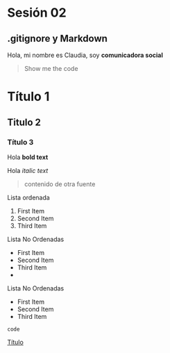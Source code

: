 # Sesión 02 
## .gitignore y Markdown
Hola, mi nombre es Claudia, soy **comunicadora social**
>   Show me the code



# Título 1
## Titulo 2
### Título 3

Hola **bold text**

Hola *italic text*  

>   contenido de otra fuente 

Lista ordenada
1. First Item
2. Second Item
3. Third Item


Lista No Ordenadas
- First Item
- Second Item
- Third Item
- 
Lista No Ordenadas
* First Item
* Second Item
* Third Item

`code`

[Título](https://miruta.com) 